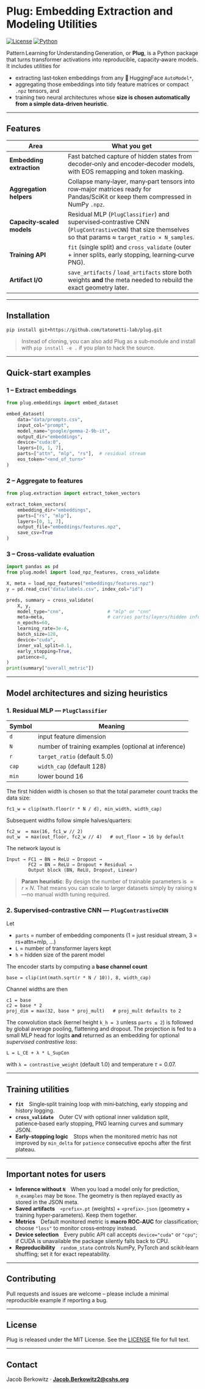 # Plug: Embedding Extraction and Modeling Utilities

[![License](https://img.shields.io/badge/license-MIT-blue.svg)](LICENSE)
[![Python](https://img.shields.io/badge/python-3.9%2B-blue)](https://www.python.org/downloads/)

Pattern Learning for Understanding Generation, or **Plug**, is a Python package that turns transformer activations into reproducible, capacity‑aware models. It includes utilities for

* extracting last‑token embeddings from any 🤗 HuggingFace `AutoModel*`,
* aggregating those embeddings into tidy feature matrices or compact `.npz` tensors, and
* training two neural architectures whose **size is chosen automatically from a simple data‑driven heuristic**.

---

## Features

| Area                       | What you get                                                                                                                                            |
| -------------------------- | ------------------------------------------------------------------------------------------------------------------------------------------------------- |
| **Embedding extraction**   | Fast batched capture of hidden states from decoder‑only and encoder‑decoder models, with EOS remapping and token masking.                               |
| **Aggregation helpers**    | Collapse many‑layer, many‑part tensors into row‑major matrices ready for Pandas/SciKit or keep them compressed in NumPy `.npz`.                         |
| **Capacity‑scaled models** | Residual MLP (`PlugClassifier`) and supervised‑contrastive CNN (`PlugContrastiveCNN`) that size themselves so that params ≈ `target_ratio × N_samples`. |
| **Training API**           | `fit` (single split) and `cross_validate` (outer + inner splits, early stopping, learning‑curve PNG).                                                   |
| **Artifact I/O**           | `save_artifacts` / `load_artifacts` store both weights **and** the meta needed to rebuild the exact geometry later.                                     |

---

## Installation

```bash
pip install git+https://github.com/tatonetti-lab/plug.git
```

> Instead of cloning, you can also add Plug as a sub‑module and install with `pip install -e .` if you plan to hack the source.

---

## Quick‑start examples

### 1 – Extract embeddings

```python
from plug.embeddings import embed_dataset

embed_dataset(
    data="data/prompts.csv",
    input_col="prompt",
    model_name="google/gemma-2-9b-it",
    output_dir="embeddings",
    device="cuda:0",
    layers=[0, 1, 7],
    parts=["attn", "mlp", "rs"],  # residual stream
    eos_token="<end_of_turn>"
)
```

### 2 – Aggregate to features

```python
from plug.extraction import extract_token_vectors

extract_token_vectors(
    embedding_dir="embeddings",
    parts=["rs", "mlp"],
    layers=[0, 1, 7],
    output_file="embeddings/features.npz",
    save_csv=True
)
```

### 3 – Cross‑validate evaluation

```python
import pandas as pd
from plug.model import load_npz_features, cross_validate

X, meta = load_npz_features("embeddings/features.npz")
y = pd.read_csv("data/labels.csv", index_col="id")

preds, summary = cross_validate(
    X, y,
    model_type="cnn",                # "mlp" or "cnn"
    meta=meta,                       # carries parts/layers/hidden info
    n_epochs=60,
    learning_rate=3e-4,
    batch_size=128,
    device="cuda",
    inner_val_split=0.1,
    early_stopping=True,
    patience=8,
)
print(summary["overall_metric"])
```

---

## Model architectures and sizing heuristics

### 1. Residual MLP — `PlugClassifier`

| Symbol | Meaning                                             |
| ------ | --------------------------------------------------- |
| `d`    | input feature dimension                             |
| `N`    | number of training examples (optional at inference) |
| `r`    | `target_ratio` (default 5.0)                        |
| `cap`  | `width_cap` (default 128)                           |
| `min`  | lower bound 16                                      |

The first hidden width is chosen so that the total parameter count tracks the data size:

```
fc1_w = clip(math.floor(r * N / d), min_width, width_cap)
```

Subsequent widths follow simple halves/quarters:

```
fc2_w  = max(16, fc1_w // 2)
out_w  = max(out_floor, fc2_w // 4)   # out_floor = 16 by default
```

The network layout is

```
Input → FC1 → BN → ReLU → Dropout →
        FC2 → BN → ReLU → Dropout + Residual →
        Output block (BN, ReLU, Dropout, Linear)
```

> **Param heuristic**: By design the number of trainable parameters is $\approx r \times N$. That means you can scale to larger datasets simply by raising `N`—no manual width tuning required.

### 2. Supervised‑contrastive CNN — `PlugContrastiveCNN`

Let

* `parts` = number of embedding components (1 = just residual stream, 3 = rs+attn+mlp, …)
* `L` = number of transformer layers kept
* `h` = hidden size of the parent model

The encoder starts by computing a **base channel count**

```
base = clip(int(math.sqrt(r * N / 10)), 8, width_cap)
```

Channel widths are then

```
c1 = base
c2 = base * 2
proj_dim = max(32, base * proj_mult)   # proj_mult defaults to 2
```

The convolution stack (kernel height `k_h = 3` unless `parts ≤ 2`) is followed by global average pooling, flattening and dropout. The projection is fed to a small MLP head for logits **and** returned as an embedding for optional *supervised contrastive loss*:

```
L = L_CE + λ * L_SupCon
```

with `λ = contrastive_weight` (default 1.0) and temperature $\tau = 0.07$.

---

## Training utilities

* **`fit`** Single‑split training loop with mini‑batching, early stopping and history logging.
* **`cross_validate`** Outer CV with optional inner validation split, patience‑based early stopping, PNG learning curves and summary JSON.
* **Early‑stopping logic** Stops when the monitored metric has not improved by `min_delta` for `patience` consecutive epochs after the first plateau.

---

## Important notes for users

* **Inference without `N`** When you load a model only for prediction, `n_examples` may be `None`. The geometry is then replayed exactly as stored in the JSON meta.
* **Saved artifacts** `<prefix>.pt` (weights) + `<prefix>.json` (geometry + training hyper‑parameters). Keep them together.
* **Metrics** Default monitored metric is **macro ROC‑AUC** for classification; choose `"loss"` to monitor cross‑entropy instead.
* **Device selection** Every public API call accepts `device="cuda"` or `"cpu"`; if CUDA is unavailable the package silently falls back to CPU.
* **Reproducibility** `random_state` controls NumPy, PyTorch and scikit‑learn shuffling; set it for exact repeatability.

---

## Contributing

Pull requests and issues are welcome – please include a minimal reproducible example if reporting a bug.

---

## License

Plug is released under the MIT License. See the [LICENSE](LICENSE) file for full text.

---

## Contact

Jacob Berkowitz  ·  **[Jacob.Berkowitz2@cshs.org](mailto:Jacob.Berkowitz2@cshs.org)**
